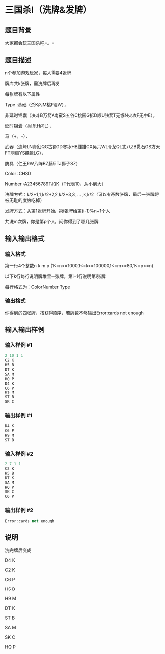 # 三国杀I（洗牌&amp;发牌）

## 题目背景

大家都会玩三国杀吧=。=

## 题目描述

n个参加游戏玩家，每人需要4张牌

牌库共k张牌，需洗牌后再发

每张牌有以下属性

Type :基础（杀K闪M桃P酒W），

非延时锦囊（决斗B万箭A南蛮S五谷C桃园G拆D顺U铁索T无懈N火攻F无中E），

延时锦囊（兵I乐H闪L），

马（+，-），

武器（连弩LN青釭QG古锭GD寒冰HB雌雄CX吴六WL青龙QL丈八ZB贯石GS方天FT羽扇YS麒麟LG），

防具（仁王RW八阵BZ藤甲TJ狮子SZ）

Color :CHSD

Number :A23456789TJQK（T代表10，从小到大）

洗牌方式：k/2+1,1,k/2+2,2,k/2+3,3, ... ,k,k/2（可以有奇数张牌，最后一张牌将被无耻的度娘吃掉）

发牌方式：从第1张牌开始，第i张牌给第(i-1)%n+1个人

共洗m次牌，你是第p个人，问你得到了哪几张牌

## 输入输出格式

### 输入格式

第一行4个整数n k m p (1<=n<=1000,1<=k<=100000,1<=m<=80,1<=p<=n)

以下k行每行说明牌堆里一张牌，第i+1行说明第i张牌

每行格式为：ColorNumber Type

### 输出格式

你得到的四张牌，按获得顺序，若牌数不够输出Error:cards not enough

## 输入输出样例

### 输入样例 #1

```cpp
2 10 1 1
C2 K
H5 B
DT K
SA M
HQ P
D4 K
C6 P
H9 M
ST B
SK C

```
### 输出样例 #1

```cpp
D4 K
C6 P
H9 M
ST B

```
### 输入样例 #2

```cpp
2 7 1 1
C2 K
H5 B
DT K
SA M
HQ P
SK C
C6 P

```
### 输出样例 #2

```cpp
Error:cards not enough

```
## 说明

洗完牌后变成

D4 K

C2 K

C6 P

H5 B

H9 M

DT K

ST B

SA M

SK C

HQ P

